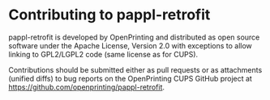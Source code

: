 Contributing to pappl-retrofit
==============================

pappl-retrofit is developed by OpenPrinting and distributed as open
source software under the Apache License, Version 2.0 with exceptions
to allow linking to GPL2/LGPL2 code (same license as for CUPS).

Contributions should be submitted either as pull requests or as
attachments (unified diffs) to bug reports on the OpenPrinting CUPS
GitHub project at <https://github.com/openprinting/pappl-retrofit>.
